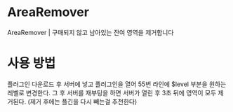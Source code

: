 # AreaRemover
AreaRemover | 구매되지 않고 남아있는 잔여 영역을 제거합니다


# 사용 방법
플러그인 다운로드 후 서버에 넣고 플러그인을 열어 55번 라인에 $level 부분을 원하는 레벨로 변경한다.
그 후 서버를 재부팅을 하면 서버가 열린 후 3초 뒤에 영역이 모두 제거된다. (제거 후에는 플긴을 다시 빼는걸 추천한다)
